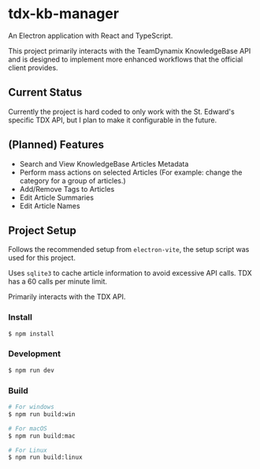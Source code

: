 # tdx-kb-manager

An Electron application with React and TypeScript. 

This project primarily interacts with the TeamDynamix KnowledgeBase API and is designed to implement more enhanced workflows that the official client provides.

## Current Status

Currently the project is hard coded to only work with the St. Edward's specific TDX API, but I plan to make it configurable in the future.

## (Planned) Features

- Search and View KnowledgeBase Articles Metadata
- Perform mass actions on selected Articles (For example: change the category for a group of articles.)
- Add/Remove Tags to Articles
- Edit Article Summaries
- Edit Article Names

## Project Setup

Follows the recommended setup from `electron-vite`, the setup script was used for this project.

Uses `sqlite3` to cache article information to avoid excessive API calls. TDX has a 60 calls per minute limit.

Primarily interacts with the TDX API.

### Install

```bash
$ npm install
```

### Development

```bash
$ npm run dev
```

### Build

```bash
# For windows
$ npm run build:win

# For macOS
$ npm run build:mac

# For Linux
$ npm run build:linux
```
